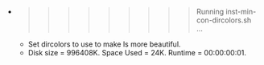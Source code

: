 * >>>>>>>>> Running inst-min-con-dircolors.sh ...
  * Set dircolors to use  to make ls more beautiful.
  * Disk size = 996408K. Space Used = 24K. Runtime = 00:00:00:01.
